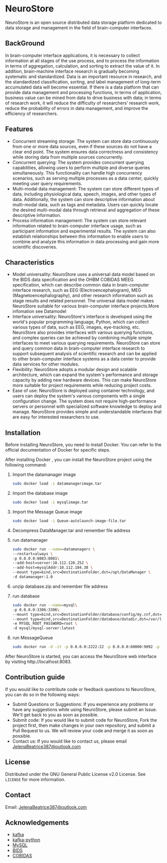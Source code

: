 # NeuroStore

NeuroStore is an open source distributed data storage platform dedicated to data storage and management in the field of brain-computer interfaces.

## BackGround
In brain-computer interface applications, it is necessary to collect information at all stages of the use process, and to process the information in terms of aggregation, calculation, and sorting to extract the value of it. In addition, brain-machine interface research is gradually becoming systematic and standardized. Data is an important resource in research, and the standardized classification, sorting, and label management of long-term accumulated data will become essential. If there is a data platform that can provide data management and processing functions, in terms of application, business value can be mined from data to drive business with data; in terms of research work, it will reduce the difficulty of researchers' research work, reduce the probability of errors in data management, and improve the efficiency of researchers.

## Features

* Concurrent streaming storage: The system can store data continuously from one or more data sources, even if these sources do not have a clear end point. The system ensures data correctness and consistency while storing data from multiple sources concurrently.
* Concurrent querying: The system provides concurrent querying capabilities, allowing users to perform multiple and diverse queries simultaneously. This functionality can handle high concurrency scenarios, such as serving multiple processes as a data center, quickly meeting user query requirements.
* Multi-modal data management: The system can store different types of data, including physiological data, speech, images, and other types of data. Additionally, the system can store descriptive information about multi-modal data, such as tags and metadata. Users can quickly locate the desired multi-modal data through retrieval and aggregation of these descriptive information.
* Process information management: The system can store relevant information related to brain-computer interface usage, such as participant information and experimental results. The system can also establish relationships between this information to enable users to combine and analyze this information in data processing and gain more scientific discoveries.


## Characteristics

* Model universality: NeuroStore uses a universal data model based on the BIDS data specification and the OHBM COBIDAS MEEG specification, which can describe common data in brain-computer interface research, such as EEG (Electroencephalogram), MEG (Magnetoencephalography), and other research information such as stage results and related personnel. The universal data model makes NeuroStore suitable for various brain-computer interface projects.More infomation see Datamodel
* Interface universality: NeuroStore's interface is developed using the world's popular programming language, Python, which can collect various types of data, such as EEG, images, eye-tracking, etc. NeuroStore also provides interfaces with various querying functions, and complex queries can be achieved by combining multiple simple interfaces to meet various querying requirements. NeuroStore can store and query common data in brain-computer interface research to support subsequent analysis of scientific research and can be applied to other brain-computer interface systems as a data center to provide data services for other modules.
* Flexibility: NeuroStore adopts a modular design and scalable architecture, which can expand the system's performance and storage capacity by adding new hardware devices. This can make NeuroStore more suitable for project requirements while reducing project costs.
* Ease of use: NeuroStore is deployed using container technology, and users can deploy the system's various components with a single configuration change. The system does not require high-performance servers or personnel with specialized software knowledge to deploy and manage. NeuroStore provides simple and understandable interfaces that are easy for interested researchers to use.


## Installation

Before installing NeuroStore, you need to install Docker. You can refer to the official documentation of Docker for specific steps.

After installing Docker , you can install the NeuroStore project using the following command:

1. Import the datamanager image
   ```sh
   sudo docker load -i datamanagerimage.tar
   ```
2. Import the database image
   ```sh
   sudo docker load -i mysqlimage.tar
   ```
3. Import the Message Queue image
   ```sh
   sudo docker load -i Queue-autolaunch-image-file.tar
   ```
   
4. Decompress DataManager.tar and remember file address

5. run datamanager
   ```sh
   sudo docker run --name=datamanagerc \
   --restart=always \
   -p 0.0.0.0:8083:8081\
   --add-host=server:10.112.120.252 \
   --add-host=mysqlAddr:10.112.184.38 \
   --mount type=bind,src=DestinationFolder,dst=/opt/DataManager \
   -d datamanager:1.0 
   ```
6. unzip database.zip and remember file address

7. run database
   ```sh
   sudo docker run --name=mysql\
   -p 0.0.0.0:3306:3306\
   --mount type=bind,src=DestinationFolder/database/config/my.cnf,dst=/etc/my.cnf \
   --mount type=bind,src=DestinationFolder/database/datadir,dst=/var/lib/mysql \
   -e MYSQL_ROOT_PASSWORD=root \
   -d mysql/mysql-server:latest
   ```
8. run MessageQueue
   ```sh
   sudo docker run -d -it -p 0.0.0.0:2222:22 -p 0.0.0.0:60000:9092 -p 0.0.0.0:60001:2181 --name="KafkaServerContainer" -h KafkaServerDocker --add-host=server:192.168.31.31 --privileged=true --restart=always kafka-image:1.1.1 /usr/sbin/init
   ```
After NeuroStore is started, you can access the NeuroStore web interface by visiting http://localhost:8083.

## Contribution guide

If you would like to contribute code or feedback questions to NeuroStore, you can do so in the following ways:

* Submit Questions or Suggestions: If you experience any problems or have any suggestions while using NeuroStore, please submit an Issue. We'll get back to you as soon as possible.
* Submit code: If you would like to submit code for NeuroStore, Fork the project first, then make changes in your own repository, and submit a Pull Request to us. We will review your code and merge it as soon as possible.
* Contact us: If you would like to contact us, please email JelenaBeatrice387@outlook.com

## License

Distributed under the GNU General Public License v2.0 License. See `LICENSE` for more information.

## Contact

Email: JelenaBeatrice387@outlook.com

## Acknowledgements
- [kafka](https://github.com/apache/kafka)
- [kafka-python](https://github.com/dpkp/kafka-python)
- [MySQL](https://github.com/mysqljs/mysql)
- [BIDS](https://bids.neuroimaging.io/)
- [COBIDAS](https://www.humanbrainmapping.org/cobidas)
